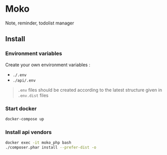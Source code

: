 # Moko

Note, reminder, todolist manager

## Install

### Environment variables

Create your own environment variables : 
- ```./.env```
- ```./api/.env```

> ```.env``` files should be created according to the latest structure given in ```.env.dist``` files 

### Start docker

```sh
docker-compose up
```

### Install api vendors

```sh
docker exec -it moko_php bash
./composer.phar install --prefer-dist -o
```
